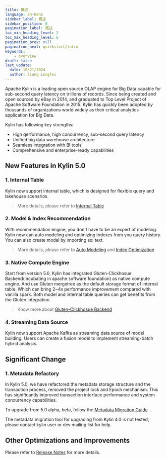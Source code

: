 ```yaml
---
title: 概述
language: zh-Hans
sidebar_label: 概述
sidebar_position: 0
pagination_label: 概述
toc_min_heading_level: 2
toc_max_heading_level: 6
pagination_prev: null
pagination_next: quickstart/intro
keywords:
    - overview
draft: false
last_update:
  date: 10/21/2024
  author: Jiang Longfei
---
```


Apache Kylin is a leading open source OLAP engine for Big Data capable for sub-second query latency on trillions of records. Since being created and open sourced by eBay in 2014, and graduated to Top Level Project of Apache Software Foundation in 2015.
Kylin has quickly been adopted by thousands of organizations world widely as their critical analytics application for Big Data.

Kylin has following key strengths:

- High qerformance, high concurrency, sub-second query latency
- Unified big data warehouse architecture
- Seamless integration with BI tools
- Comprehensive and enterprise-ready capabilities

## New Features in Kylin 5.0

### 1. Internal Table
Kylin now support internal table, which is designed for flexible query and lakehouse scenarios.

>More details, please refer to [Internal Table](internaltable/intro.md)

### 2. Model & Index Recommendation

With recommendation engine, you don't have to be an expert of modeling. Kylin now can auto modeling and optimizing indexes from you query history.
You can also create model by importing sql text.

>More details, please refer to [Auto Modeling](model/rec/sql_modeling.md) and [Index Optimization](model/rec/optimize_index/intro.md)

### 3. Native Compute Engine

Start from version 5.0, Kylin has integrated Gluten-Clickhosue Backend(incubating in apache software foundation) as native compute engine. And use Gluten mergetree as the default storage format of internal table.
Which can bring 2~4x performance improvement compared with vanilla spark. Both model and internal table queries can get benefits from the Gluten integration.

>Know more about [Gluten-Clickhosue Backend](https://github.com/apache/incubator-gluten)

### 4. Streaming Data Source

Kylin now support Apache Kafka as streaming data source of model building. Users can create a fusion model to implement streaming-batch hybrid analysis.

## Significant Change
### 1. Metadata Refactory
In Kylin 5.0, we have refactored the metadata storage structure and the transaction process, removed the project lock and Epoch mechanism. This has significantly improved transaction interface performance and system concurrency capabilities.

To upgrade from 5.0 alpha, beta, follow the [Metadata Migration Guide](operations/system-operation/cli_tool/metadata_operation.md#migration)

The metadata migration tool for upgrading from Kylin 4.0 is not tested, please contact kylin user or dev mailing list for help.

## Other Optimizations and Improvements
Please refer to [Release Notes](release_notes.md) for more details.